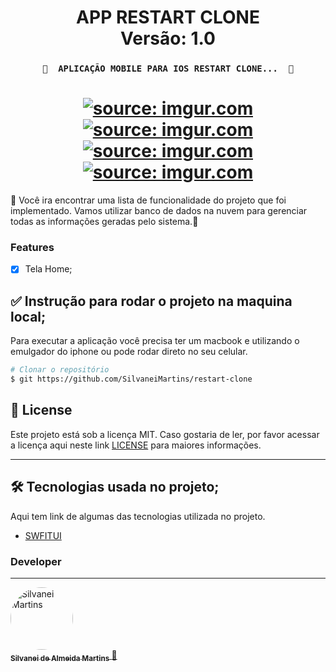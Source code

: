 <h1 align="center">
   APP RESTART CLONE
    <br />
   Versão: 1.0
</h1>

<h3 align="center">

	🚧  APLICAÇÃO MOBILE PARA IOS RESTART CLONE...  🚧
</h3>

<h1 align="center">
 	<a href="https://imgur.com/rt6JAcv"><img src="https://i.imgur.com/rt6JAcv.png" title="source: imgur.com" /></a>
	<br />
	<a href="https://imgur.com/JeC5zt3"><img src="https://i.imgur.com/JeC5zt3.png" title="source: imgur.com" /></a>
	<br />
	<a href="https://imgur.com/g3RXWj2"><img src="https://i.imgur.com/g3RXWj2.png" title="source: imgur.com" /></a>
	<br />
	<a href="https://imgur.com/lK8aexT"><img src="https://i.imgur.com/lK8aexT.png" title="source: imgur.com" /></a>
	<br />
</h1>

🚀 Você ira encontrar uma lista de funcionalidade do projeto que foi implementado. Vamos utilizar banco de dados na nuvem para gerenciar todas as informações geradas pelo sistema.📄

### Features

- [X] Tela Home;

## ✅ Instrução para rodar o projeto na maquina local;

Para executar a aplicação você precisa ter um macbook e utilizando o emulgador do iphone ou pode rodar direto no seu celular.

```bash
# Clonar o repositório
$ git https://github.com/SilvaneiMartins/restart-clone
```

## :memo: License

Este projeto está sob a licença MIT. Caso gostaria de ler, por favor acessar a licença aqui neste link [LICENSE](https://github.com/SilvaneiMartins/restart-clone/LICENSE) para maiores informações.

---

## 🛠 Tecnologias usada no projeto;

Aqui tem link de algumas das tecnologias utilizada no projeto.

-   [SWFITUI](https://developer.apple.com/xcode/swiftui/)

### Developer

---

<a href="https://github.com/SilvaneiMartins">
    <img
        style="border-radius:50%"
        src="https://github.com/SilvaneiMartins.png"
        width="100px;"
        alt="Silvanei Martins"
    />
    <br />
    <sub>
        <b>Silvanei de Almeida Martins</b>
    </sub>
</a>
     <a href="https://github.com/SilvaneiMartins" title="Silvanei martins" >
    🚀
 </a>
